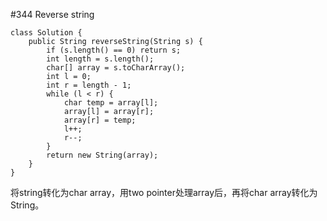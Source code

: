 \#344 Reverse string
```
class Solution {
    public String reverseString(String s) {
        if (s.length() == 0) return s;
        int length = s.length();
        char[] array = s.toCharArray();
        int l = 0;
        int r = length - 1;
        while (l < r) {
            char temp = array[l];
            array[l] = array[r];
            array[r] = temp;
            l++;
            r--;
        }
        return new String(array);
    }
}
```
将string转化为char array，用two pointer处理array后，再将char array转化为String。
